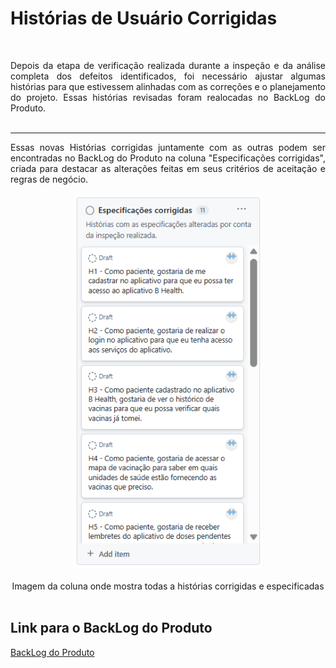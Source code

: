 # Histórias de Usuário Corrigidas

<br>
<p align="justify">Depois da etapa de verificação realizada durante a inspeção e da análise completa dos defeitos identificados, foi necessário ajustar algumas histórias para que estivessem alinhadas com as correções e o planejamento do projeto. Essas histórias revisadas foram realocadas no BackLog do Produto.
<br>
<br>

---

<p align="justify">Essas novas Histórias corrigidas juntamente com as outras podem ser encontradas no BackLog do Produto na coluna "Especificações corrigidas", criada para destacar as alterações feitas em seus critérios de aceitação e regras de negócio.
<p align="center"> <img src="https://github.com/hisokarenn/ES1-TP1/blob/1e9c6aaa18b8ee334642e90084291e120531f654/Casos_de_Teste/Imagens/Issues/Captura%20de%20tela%202025-06-24%20194453.png" alt="" width="300" /></p>
<p align="center"> Imagem da coluna onde mostra todas a histórias corrigidas e especificadas

<br>
<br>
  
## Link para o BackLog do Produto
[BackLog do Produto](https://github.com/users/hisokarenn/projects/4/views/1)


